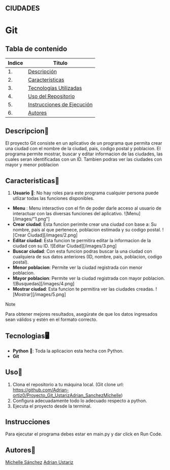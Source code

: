 ## CIUDADES

# Git

## Tabla de contenido
| Indice | Título  |
|--|--|
| 1. | [Descripción](#Descripcion) |
| 2. | [Características](#Caracteristicas) |
| 3. | [Tecnologías Utilizadas](#Tecnologias) |
| 4. | [Uso del Repositorio](#Uso) |
| 5. | [Instrucciones de Ejecución](#Instrucciones) |
| 6. | [Autores](#Autores) |


## Descripcion🚀

El proyecto Git consiste en un aplicativo de un programa que permita crear una ciudad con el nombre de la ciudad, pais, codigo postal y poblacion. El programa permite mostrar, buscar y editar informacion de las ciudades, las cuales seran identificadas con un ID. Tambien podras ver las ciudades con mayor y menor poblacion


## Caracteristicas🧮

1. **Usuario** 👥: No hay roles para este programa cualquier persona puede utlizar todas las funciones disponibles.

- **Menu** : Menu interactivo con el fin de poder darle acceso al usuario de interactuar con las diversas funciones del aplicativo.
![Menu][/images/"1.png"]
- **Crear ciudad**: Esta funcion perimite crear una ciudad con base a: Su nombre, pais al que pertenece, poblacion estimada y su codigo postal.
![Crear Ciudad][/images/2.png]
- **Editar ciudad**: Esta funcion te permitira editar la informacion de la ciudad con su ID.
![Editar Ciudad][/images/3.png]
- **Buscar ciudad**: Con esta funcion podras buscar la una ciudad con cualquiera de sus datos anteriores (ID, nombre, pais, poblacion, codigo postal).
- **Menor poblacion**: Permite ver la ciudad registrada con menor  poblacion.
- **Mayor poblacion**: Permite ver la ciudad registrada con mayor poblacion.
![Busquedas][/images/4.png]
- **Mostrar ciudad**: Esta funcion te permitira ver las ciudades creadas.
![Mostrar][/images/5.png]


> [!NOTE]
>Para obtener mejores resultados, asegúrate de que los datos ingresados sean válidos y estén en el formato correcto.


## Tecnologias🖥️

- **Python** 🐍: Toda la aplicacion esta hecha con Python.
- **Git**


## Uso📐

1. Clona el repositorio a tu máquina local. (Git clone url: https://github.com/Adrian-ortiz0/Proyecto_Git_UstarizAdrian_SanchezMichelle)
2. Configura adecuadamente todo lo adecuado respecto a python.
3. Ejecuta el proyecto desde la terminal.


## Instrucciones
Para ejecutar el programa debes estar en main.py y dar click en Run Code.

## Autores👤
[Michelle Sánchez](https://github.com/miDaya02)
[Adrian Ustariz](https://github.com/Adrian-ortiz0)

